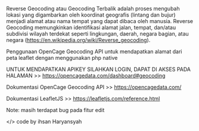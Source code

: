 Reverse Geocoding atau Geocoding Terbalik adalah proses mengubah lokasi yang digambarkan oleh koordinat geografis (lintang dan bujur) menjadi alamat atau nama tempat yang dapat dibaca oleh manusia. Reverse Geocoding memungkinkan identifikasi alamat jalan, tempat, dan/atau subdivisi wilayah terdekat seperti lingkungan, daerah, negara bagian, atau negara (https://en.wikipedia.org/wiki/Reverse_geocoding).

Penggunaan OpenCage Geocoding API untuk mendapatkan alamat dari peta leaflet dengan menggunakan php native

UNTUK MENDAPATKAN APIKEY SILAHKAN LOGIN, DAPAT DI AKSES PADA HALAMAN >> https://opencagedata.com/dashboard#geocoding

Dokumentasi OpenCage Geocoding API >> https://opencagedata.com/

Dokumentasi LeafletJS >> https://leafletjs.com/reference.html

Note: masih terdapat bug pada fitur edit

</> code by ihsan Haryansyah
